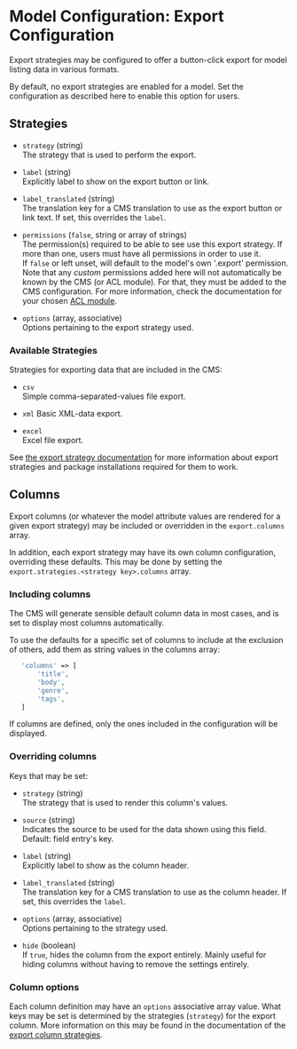 # Model Configuration: Export Configuration

Export strategies may be configured to offer a button-click export for model listing data in various formats.

By default, no export strategies are enabled for a model. 
Set the configuration as described here to enable this option for users. 


## Strategies

- `strategy` (string)  
    The strategy that is used to perform the export.

- `label` (string)  
    Explicitly label to show on the export button or link.
        
- `label_translated` (string)  
    The translation key for a CMS translation to use as the export button or link text.
    If set, this overrides the `label`.

- `permissions` (`false`, string or array of strings)  
    The permission(s) required to be able to see use this export strategy.
    If more than one, users must have all permissions in order to use it.  
    If `false` or left unset, will default to the model's own '.export' permission.  
    Note that any *custom* permissions added here will not automatically be known by the CMS (or ACL module). For that, they must be added to the CMS configuration. For more information, check the documentation for your chosen [ACL module](https://github.com/czim/laravel-cms-acl-module).
    
- `options` (array, associative)  
    Options pertaining to the export strategy used.


### Available Strategies

Strategies for exporting data that are included in the CMS:

- `csv`  
    Simple comma-separated-values file export.  
    
- `xml`
    Basic XML-data export.  
    
- `excel`  
    Excel file export.
    
  
See [the export strategy documentation](../ExportStrategyReference.md#export-strategies) for more information about export strategies and package installations required for them to work.

## Columns

Export columns (or whatever the model attribute values are rendered for a given export strategy) may be included or overridden in the `export.columns` array.

In addition, each export strategy may have its own column configuration, overriding these defaults. 
This may be done by setting the `export.strategies.<strategy key>.columns` array.


### Including columns

The CMS will generate sensible default column data in most cases, and is set to display most columns automatically.

To use the defaults for a specific set of columns to include at the exclusion of others, add them as string values in the columns array:
 
 ```php
    'columns' => [
        'title',
        'body',
        'genre',
        'tags',
    ]
 ```

If columns are defined, only the ones included in the configuration will be displayed.
 

### Overriding columns

Keys that may be set:

- `strategy` (string)  
    The strategy that is used to render this column's values.

- `source` (string)  
    Indicates the source to be used for the data shown using this field. Default: field entry's key.

- `label` (string)  
    Explicitly label to show as the column header.
        
- `label_translated` (string)  
    The translation key for a CMS translation to use as the column header.
    If set, this overrides the `label`.

- `options` (array, associative)  
    Options pertaining to the strategy used.

- `hide` (boolean)  
    If `true`, hides the column from the export entirely.
    Mainly useful for hiding columns without having to remove the settings entirely.
    

### Column options

Each column definition may have an `options` associative array value.
What keys may be set is determined by the strategies (`strategy`) for the export column.
More information on this may be found in the documentation of the [export column strategies](../ExportStrategyReference.md#export-column-strategies).
